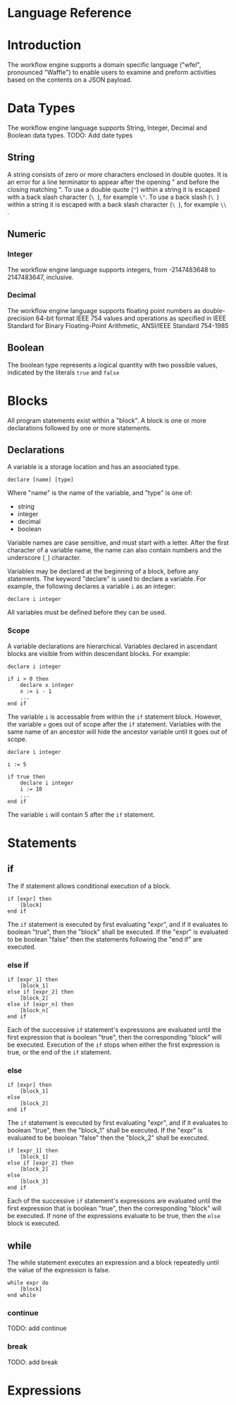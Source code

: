 # Language Reference 

# Introduction
The workflow engine supports a domain specific language ("wfel", pronounced "Waffle") to enable users to examine and preform activities 
based on the contents on a JSON payload.

# Data Types
The workflow engine language supports String, Integer, Decimal and Boolean data types.
TODO: Add date types

## String
A string consists of zero or more characters enclosed in double quotes. It is an error for a line terminator to appear after the opening " and before the closing matching ". 
To use a double quote (```"```) within a string it is escaped with a back slash character (```\ ```), for example ```\"```.
To use a back slash (```\ ```) within a string it is escaped with a back slash character (```\ ```), for example ```\\ ```.


## Numeric

### Integer
The workflow engine language supports integers, from -2147483648 to 2147483647, inclusive.

### Decimal
The workflow engine language supports floating point numbers as double-precision 64-bit format IEEE 754 values and operations as specified in IEEE Standard for Binary Floating-Point Arithmetic, ANSI/IEEE Standard 754-1985

## Boolean
The boolean type represents a logical quantity with two possible values, indicated by the literals ```true``` and ```false```

# Blocks
All program statements exist within a "block". A block is one or more declarations followed by one or more statements.

## Declarations
A variable is a storage location and has an associated type. 
```
declare [name] [type]
```
Where "name" is the name of the variable, and "type" is one of:
* string
* integer
* decimal
* boolean

Variable names are case sensitive, and must start with a letter. After the first character of a variable name, the name can also contain numbers and the underscore (```_```) character. 

Variables may be declared at the beginning of a block, before any statements. The keyword "declare" is used to declare a variable. For example, the following declares a variable ```i``` as an integer:
```
declare i integer
```
All variables must be defined before they can be used.

### Scope
A variable declarations are hierarchical. Variables declared in ascendant blocks are visible from within descendant blocks. For example:
```
declare i integer

if i > 0 then
    declare x integer 
    x := i - 1
    ...
end if
```
The variable ```i``` is accessable from within the ```if``` statement block. However, the variable ```x``` goes out of scope after the ```if``` statement. 
Variables with the same name of an ancestor will hide the ancestor variable until it goes out of scope. 

```
declare i integer

i := 5

if true then
    declare i integer 
    i := 10
    ...
end if
```
The variable ```i``` will contain 5 after the ```if``` statement. 

# Statements

## if
The if statement allows conditional execution of a block.
```
if [expr] then
    [block]
end if
```
The ```if``` statement is executed by first evaluating "expr", and if it evaluates to boolean "true", then the "block" shall be executed. 
If the "expr" is evaluated to be boolean "false" then the statements following the "end if" are executed. 

### else if
```
if [expr_1] then
    [block_1]
else if [expr_2] then
    [block_2]
else if [expr_n] then
    [block_n]
end if
```
Each of the successive ```if``` statement's expressions are evaluated until the first expression that is boolean "true", then the
corresponding "block" will be executed. Execution of the ```if``` stops when either the first expression is true, or the end of the ```if``` statement. 
### else
```
if [expr] then
    [block_1]
else
    [block_2]
end if
```
The ```if``` statement is executed by first evaluating "expr", and if it evaluates to boolean "true", then the "block_1" shall be executed.
If the "expr" is evaluated to be boolean "false" then the "block_2" shall be executed.
```
if [expr_1] then
    [block_1]
else if [expr_2] then
    [block_2]
else 
    [block_3]
end if
```

Each of the successive ```if``` statement's expressions are evaluated until the first expression that is boolean "true", then the
corresponding "block" will be executed. If none of the expressions evaluate to be true, then the ```else``` block is executed.

## while
The while statement executes an expression and a block repeatedly until the value of the expression is false.
```
while expr do
    [block]
end while
```

### continue
TODO: add continue
### break
TODO: add break

# Expressions





